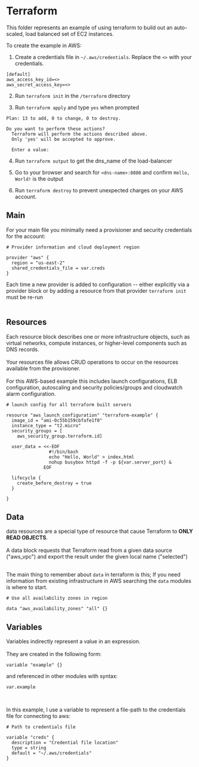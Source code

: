 # Terraform

This folder represents an example of using terraform to build out 
an auto-scaled, load balanced set of EC2 instances.<br> 

To create the example in AWS: 

1. Create a credentials file in `~/.aws/credentials`. Replace the `<>` with your credentials. 
```shell script
[default]
aws_access_key_id=<>
aws_secret_access_key=<>
``` 

2. Run `terraform init` in the `/terraform` directory

3. Run `terraform apply` and type `yes` when prompted

```
Plan: 13 to add, 0 to change, 0 to destroy.

Do you want to perform these actions?
  Terraform will perform the actions described above.
  Only 'yes' will be accepted to approve.

  Enter a value: 
```

4. Run `terraform output` to get the dns_name of the load-balancer

5. Go to your browser and search for `<dns-name>:8080` and confirm `Hello, World!` is the output

6. Run `terraform destroy` to prevent unexpected charges on your AWS account.

## Main

For your main file you minimally need a provisioner and security credentials for the account:
```hcl-terraform
# Provider information and cloud deployment region

provider "aws" {
  region = "us-east-2"
  shared_credentials_file = var.creds
}
```
Each time a new provider is added to configuration -- either explicitly via a provider block 
or by adding a resource from that provider `terraform init` must be re-run<br><br>


## Resources
Each resource block describes one or more infrastructure objects, such as virtual networks, compute instances, or higher-level components such as DNS records. <br><br>
Your resources file allows CRUD operations to occur on the resources available from the provisioner.<br><br>
For this AWS-based example this includes launch configurations, ELB configuration, autoscaling and security policies/groups and cloudwatch alarm configuration. 
```hcl-terraform
# launch config for all terraform built servers

resource "aws_launch_configuration" "terraform-example" {
  image_id = "ami-0c55b159cbfafe1f0"
  instance_type = "t2.micro"
  security_groups = [
    aws_security_group.terraform.id]

  user_data = <<-EOF
                #!/bin/bash
                echo "Hello, World" > index.html
                nohup busybox httpd -f -p ${var.server_port} &
              EOF

  lifecycle {
    create_before_destroy = true
  }

}
```

## Data
data resources are a special type of resource that cause Terraform to **ONLY READ OBJECTS**.<br>  
A data block requests that Terraform read from a given data source ("aws_vpc") and export the result under the given local name ("selected")
<br><br>

The main thing to remember about `data` in terraform is this; If you need information from existing infrastructure in 
AWS searching the `data` modules is where to start.  
```hcl-terraform
# Use all availability zones in region

data "aws_availability_zones" "all" {}

```

## Variables
Variables indirectly represent a value in an expression.
<br><br>They are created in the following form:
```hcl-terraform
variable "example" {}
```

and referenced in other modules with syntax: 

```hcl-terraform
var.example
```
<br>

In this example, I use a variable to represent a file-path to the credentials file for 
connecting to aws:

```hcl-terraform
# Path to credentials file

variable "creds" {
  description = "Credential file location"
  type = string
  default = "~/.aws/credentials"
}
```

